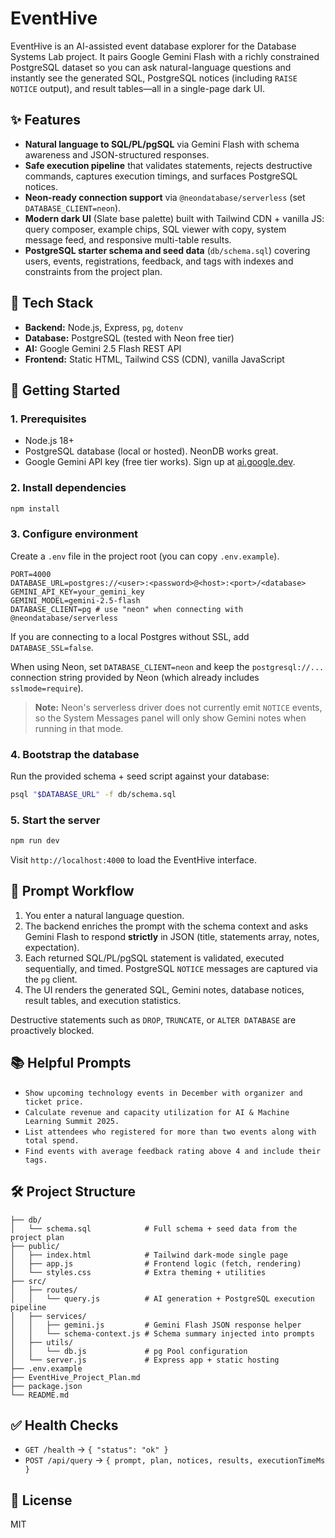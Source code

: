 # EventHive

EventHive is an AI-assisted event database explorer for the Database Systems Lab project. It pairs Google Gemini Flash with a richly constrained PostgreSQL dataset so you can ask natural-language questions and instantly see the generated SQL, PostgreSQL notices (including `RAISE NOTICE` output), and result tables—all in a single-page dark UI.

## ✨ Features
- **Natural language to SQL/PL/pgSQL** via Gemini Flash with schema awareness and JSON-structured responses.
- **Safe execution pipeline** that validates statements, rejects destructive commands, captures execution timings, and surfaces PostgreSQL notices.
- **Neon-ready connection support** via `@neondatabase/serverless` (set `DATABASE_CLIENT=neon`).
- **Modern dark UI** (Slate base palette) built with Tailwind CDN + vanilla JS: query composer, example chips, SQL viewer with copy, system message feed, and responsive multi-table results.
- **PostgreSQL starter schema and seed data** (`db/schema.sql`) covering users, events, registrations, feedback, and tags with indexes and constraints from the project plan.

## 🧱 Tech Stack
- **Backend:** Node.js, Express, `pg`, `dotenv`
- **Database:** PostgreSQL (tested with Neon free tier)
- **AI:** Google Gemini 2.5 Flash REST API
- **Frontend:** Static HTML, Tailwind CSS (CDN), vanilla JavaScript

## 🚀 Getting Started

### 1. Prerequisites
- Node.js 18+
- PostgreSQL database (local or hosted). NeonDB works great.
- Google Gemini API key (free tier works). Sign up at [ai.google.dev](https://ai.google.dev/).

### 2. Install dependencies
```bash
npm install
```

### 3. Configure environment
Create a `.env` file in the project root (you can copy `.env.example`).

```
PORT=4000
DATABASE_URL=postgres://<user>:<password>@<host>:<port>/<database>
GEMINI_API_KEY=your_gemini_key
GEMINI_MODEL=gemini-2.5-flash
DATABASE_CLIENT=pg # use "neon" when connecting with @neondatabase/serverless
```

If you are connecting to a local Postgres without SSL, add `DATABASE_SSL=false`.

When using Neon, set `DATABASE_CLIENT=neon` and keep the `postgresql://...` connection string provided by Neon (which already includes `sslmode=require`).

> **Note:** Neon\'s serverless driver does not currently emit `NOTICE` events, so the System Messages panel will only show Gemini notes when running in that mode.

### 4. Bootstrap the database
Run the provided schema + seed script against your database:

```bash
psql "$DATABASE_URL" -f db/schema.sql
```

### 5. Start the server
```bash
npm run dev
```
Visit `http://localhost:4000` to load the EventHive interface.

## 🧠 Prompt Workflow
1. You enter a natural language question.
2. The backend enriches the prompt with the schema context and asks Gemini Flash to respond **strictly** in JSON (title, statements array, notes, expectation).
3. Each returned SQL/PL/pgSQL statement is validated, executed sequentially, and timed. PostgreSQL `NOTICE` messages are captured via the `pg` client.
4. The UI renders the generated SQL, Gemini notes, database notices, result tables, and execution statistics.

Destructive statements such as `DROP`, `TRUNCATE`, or `ALTER DATABASE` are proactively blocked.

## 📚 Helpful Prompts
- `Show upcoming technology events in December with organizer and ticket price.`
- `Calculate revenue and capacity utilization for AI & Machine Learning Summit 2025.`
- `List attendees who registered for more than two events along with total spend.`
- `Find events with average feedback rating above 4 and include their tags.`

## 🛠 Project Structure
```
├── db/
│   └── schema.sql            # Full schema + seed data from the project plan
├── public/
│   ├── index.html            # Tailwind dark-mode single page
│   ├── app.js                # Frontend logic (fetch, rendering)
│   └── styles.css            # Extra theming + utilities
├── src/
│   ├── routes/
│   │   └── query.js          # AI generation + PostgreSQL execution pipeline
│   ├── services/
│   │   ├── gemini.js         # Gemini Flash JSON response helper
│   │   └── schema-context.js # Schema summary injected into prompts
│   ├── utils/
│   │   └── db.js             # pg Pool configuration
│   └── server.js             # Express app + static hosting
├── .env.example
├── EventHive_Project_Plan.md
├── package.json
└── README.md
```

## ✅ Health Checks
- `GET /health` → `{ "status": "ok" }`
- `POST /api/query` → `{ prompt, plan, notices, results, executionTimeMs }`

## 📄 License
MIT

